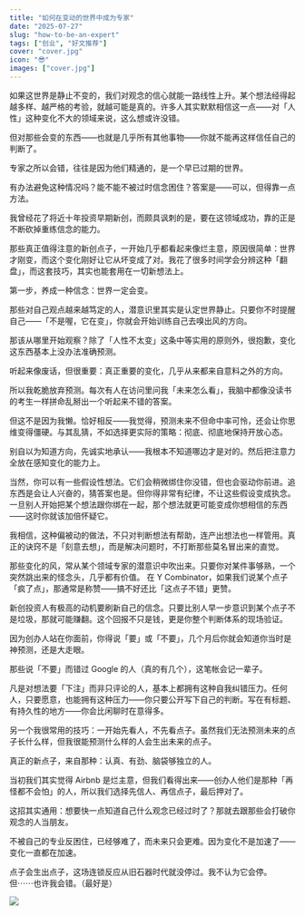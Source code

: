 ```yaml
---
title: "如何在变动的世界中成为专家"
date: "2025-07-27"
slug: "how-to-be-an-expert"
tags: ["创业", "好文推荐"]
cover: "cover.jpg"
icon: "😎"
images: ["cover.jpg"]
---
```

如果这世界是静止不变的，我们对观念的信心就能一路线性上升。某个想法经得起越多样、越严格的考验，就越可能是真的。许多人其实默默相信这一点——对「人性」这种变化不大的领域来说，这么想或许没错。



但对那些会变的东西——也就是几乎所有其他事物——你就不能再这样信任自己的判断了。



专家之所以会错，往往是因为他们精通的，是一个早已过期的世界。



有办法避免这种情况吗？能不能不被过时信念困住？答案是——可以，但得靠一点方法。



我曾经花了将近十年投资早期新创，而颇具讽刺的是，要在这领域成功，靠的正是不断砍掉重练信念的能力。



那些真正值得注意的新创点子，一开始几乎都看起来像烂主意，原因很简单：世界才刚变，而这个变化刚好让它从坏变成了对。我花了很多时间学会分辨这种「翻盘」，而这套技巧，其实也能套用在一切新想法上。



第一步，养成一种信念：世界一定会变。



那些对自己观点越来越笃定的人，潜意识里其实是认定世界静止。只要你不时提醒自己——「不是喔，它在变」，你就会开始训练自己去嗅出风的方向。



那该从哪里开始观察？除了「人性不太变」这条中等实用的原则外，很抱歉，变化这东西基本上没办法准确预测。



听起来像废话，但很重要：真正重要的变化，几乎从来都来自意料之外的方向。



所以我乾脆放弃预测。每次有人在访问里问我「未来怎么看」，我脑中都像没读书的考生一样拼命乱掰出一个听起来不错的答案。



但这不是因为我懒。恰好相反——我觉得，预测未来不但命中率可怜，还会让你思维变得僵硬。与其乱猜，不如选择更实际的策略：彻底、彻底地保持开放心态。



别自以为知道方向，先诚实地承认——我根本不知道哪边才是对的。然后把注意力全放在感知变化的能力上。



当然，你可以有一些假设性想法。它们会稍微绑住你没错，但也会驱动你前进。追东西是会让人兴奋的，猜答案也是。但你得非常有纪律，不让这些假设变成执念。
一旦别人开始把某个想法跟你绑在一起，那个想法就更可能变成你想相信的东西——这时你就该加倍怀疑它。



我相信，这种偏被动的做法，不只对判断想法有帮助，连产出想法也一样管用。真正的诀窍不是「刻意去想」，而是解决问题时，不打断那些莫名冒出来的直觉。



那些变化的风，常从某个领域专家的潜意识中吹出来。只要你对某件事够熟，一个突然跳出来的怪念头，几乎都有价值。
在 Y Combinator，如果我们说某个点子「疯了点」，那通常是称赞——搞不好还比「这点子不错」更赞。



新创投资人有极高的动机要刷新自己的信念。只要比别人早一步意识到某个点子不是垃圾，那就可能赚翻。这个回报不只是钱，更是你整个判断体系的现场验证。



因为创办人站在你面前，你得说「要」或「不要」，几个月后你就会知道你当时是神预测，还是大走眼。



那些说「不要」而错过 Google 的人（真的有几个），这笔帐会记一辈子。



凡是对想法要「下注」而非只评论的人，基本上都拥有这种自我纠错压力。任何人，只要愿意，也能拥有这种压力——你只要公开写下自己的判断。写在有标题、有持久性的地方——你会比闲聊时在意得多。



另一个我很常用的技巧：一开始先看人，不先看点子。虽然我们无法预测未来的点子长什么样，但我很能预测什么样的人会生出未来的点子。



真正的新点子，来自那种：认真、有劲、脑袋够独立的人。



当初我们其实觉得 Airbnb 是烂主意，但我们看得出来——创办人他们是那种「再怪都不会怕」的人，所以我们选择先信人、再信点子，最后押对了。



这招其实通用：想要快一点知道自己什么观念已经过时了？那就去跟那些会打破你观念的人当朋友。



不被自己的专业反困住，已经够难了，而未来只会更难。因为变化不是加速了——变化一直都在加速。



点子会生出点子，这场连锁反应从旧石器时代就没停过。我不认为它会停。
但⋯⋯也许我会错。（最好是）




![](https://prod-files-secure.s3.us-west-2.amazonaws.com/112d0858-5090-4d34-a606-b75eb8d65fd2/46476355-9cf3-4e99-9b7a-3531bc426380/1000202064.png?X-Amz-Algorithm=AWS4-HMAC-SHA256&X-Amz-Content-Sha256=UNSIGNED-PAYLOAD&X-Amz-Credential=ASIAZI2LB466XLWITKTW%2F20250905%2Fus-west-2%2Fs3%2Faws4_request&X-Amz-Date=20250905T061920Z&X-Amz-Expires=3600&X-Amz-Security-Token=IQoJb3JpZ2luX2VjEAYaCXVzLXdlc3QtMiJHMEUCICQCmHX8tLI%2FA3pSbbGBn0w3MgATQJQ%2BJU6OVHUewQ7eAiEAwAoGEQji7cD15EFIM1eZkA7VOt2a5lQswkuLPi6eceMq%2FwMIbxAAGgw2Mzc0MjMxODM4MDUiDBKyMgeAXHdQ32y4JyrcAw2pKYHRB39hanEtIqkHZZx4mjsM8w4wS2nGaR6nMUqq%2BIjAnL7D%2Fo89mlx9YFwcJckthzlb5vCDI2d%2BuPBFj%2FVHSjHaop04to9hUmOwTuY96UxvVDFcfnS0bw7mE3NtMYCJdYzRkZZTFYBqDs%2FiCU96TlAMCBkQWMPvs3eIxHxGmm%2BHn1J4z9ulgigUcJSr2QRTHmFJcqx7vWngUVTiYrdzQxN8tLYCfFr7mLVO9t1q3Tvx3%2FkWy8YEKkLs3t90tMRxuKcpmDYct%2BG%2Fj2DURdh%2FF1g5FngYXUZYA8jTWLNbGPJe1dadUPTGSaFPM1KCtz1CXN72%2BxrzUu8Q99%2B6EaOhKWBesVXAWttAOBw0tSXFT2hjToAu9T5QbE4t9f1azE%2BouXag4h31j1x%2FLM5ywHIEPgVtP%2FzvuqZwJA0eA%2F241FHDnu%2B8nAaKtjBJpkN37Pv1TtWfSVJsB3YrNXngu3IbFo8FkNbYTfR19zdo0be8MdEGN2pBw3C1yAsoMunUXEjJRF891gFLn3jiTxhrl4SOxKlrz9lZt6sAcQAF45iJ9eCimb%2BF5hmb0imVtgGRCX6d6UCs48z%2FNbB9NiaqcOiiz0K6mtAE3KB3odi%2FSG%2BUKJXownZ97sdS%2Bs3EMOvr6cUGOqUBxJm4w7f5HUWQ2aTzZ9vuQTxw2VhafovaJ4pFf59rqKp0tCXhbuWshM2vVpkqoT22RrjEZsip6QuJmr7n2juHvZh9HbPBcOLSOxiqBNBeP6nA6wlDNFe%2ButiZkIX0EfC%2BkopMPlyELjMLzHH1cI5w%2BsVKrMVgnMqsJgl%2F7Oaa5buuLyAPnVJyreb%2BHhpHxcpCAqszF2lJW74uOAg6Kh0tR0Q0%2FqsX&X-Amz-Signature=fdab0613c41c605a11da1034f73e3eacab2fd566486097223a202b4ef487674f&X-Amz-SignedHeaders=host&x-amz-checksum-mode=ENABLED&x-id=GetObject)

